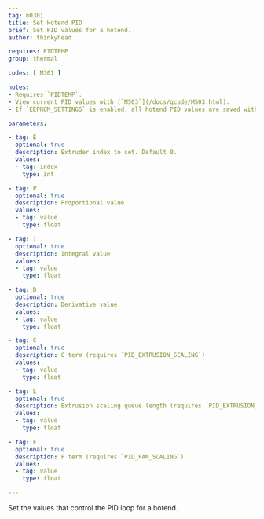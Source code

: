 ```yaml
---
tag: m0301
title: Set Hotend PID
brief: Set PID values for a hotend.
author: thinkyhead

requires: PIDTEMP
group: thermal

codes: [ M301 ]

notes:
- Requires `PIDTEMP`.
- View current PID values with [`M503`](/docs/gcode/M503.html).
- If `EEPROM_SETTINGS` is enabled, all hotend PID values are saved with [`M500`](/docs/gcode/M500.html), loaded with [`M501`](/docs/gcode/M501.html), and reset with [`M502`](/docs/gcode/M502.html).

parameters:

- tag: E
  optional: true
  description: Extruder index to set. Default 0.
  values:
  - tag: index
    type: int

- tag: P
  optional: true
  description: Proportional value
  values:
  - tag: value
    type: float

- tag: I
  optional: true
  description: Integral value
  values:
  - tag: value
    type: float

- tag: D
  optional: true
  description: Derivative value
  values:
  - tag: value
    type: float

- tag: C
  optional: true
  description: C term (requires `PID_EXTRUSION_SCALING`)
  values:
  - tag: value
    type: float

- tag: L
  optional: true
  description: Extrusion scaling queue length (requires `PID_EXTRUSION_SCALING`)
  values:
  - tag: value
    type: float

- tag: F
  optional: true
  description: F term (requires `PID_FAN_SCALING`)
  values:
  - tag: value
    type: float

---
```


Set the values that control the PID loop for a hotend.
